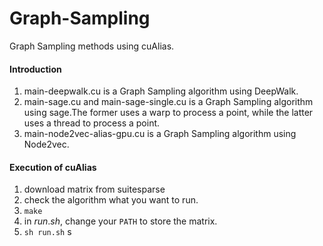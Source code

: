 # Graph-Sampling
Graph Sampling methods using cuAlias.
#### Introduction
1. main-deepwalk.cu is a Graph Sampling algorithm using DeepWalk.
2. main-sage.cu and main-sage-single.cu is a Graph Sampling algorithm using sage.The former uses a warp to process a point, while the latter uses a thread to process a point.
3. main-node2vec-alias-gpu.cu is a Graph Sampling algorithm using Node2vec.

#### Execution of cuAlias
1. download matrix from suitesparse
2. check the algorithm what you want to run. 
3. `make`
4. in $run.sh$, change your `PATH` to store the matrix.
5. `sh run.sh`
s
